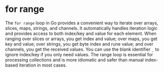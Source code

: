 # for range

The `for range` loop in Go provides a convenient way to iterate over arrays, slices, maps, strings, and channels. It automatically handles iteration logic and provides access to both index/key and value for each element. When ranging over slices or arrays, you get index and value; over maps, you get key and value; over strings, you get byte index and rune value; and over channels, you get the received values. You can use the blank identifier `_` to ignore index/key if you only need values. The range loop is essential for processing collections and is more idiomatic and safer than manual index-based iteration in most cases.